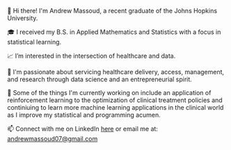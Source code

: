 👋 Hi there! I'm Andrew Massoud, a recent graduate of the Johns Hopkins University. 

:mortar_board: I received my B.S. in Applied Mathematics and Statistics with a focus in statistical learning.

:chart_with_upwards_trend: I’m interested in the intersection of healthcare and data. 

:eyes: I'm passionate about servicing healthcare delivery, access, management, and research through data science and an entrepreneurial spirit.

:hospital: Some of the things I'm currently working on include an application of reinforcement learning to the optimization of clinical treatment policies and continiuing to
learn more machine learning applications in the clinical world as I improve my statistical and programming acumen.

<!--- - 💞️ I’m looking to collaborate on ... --->
📫 Connect with me on LinkedIn <a href = "https://www.linkedin.com/in/andrew-massoud/">here</a> or email me at: andrewmassoud07@gmail.com

<!---
andrewM152/andrewM152 is a ✨ special ✨ repository because its `README.md` (this file) appears on your GitHub profile.
You can click the Preview link to take a look at your changes.
--->
